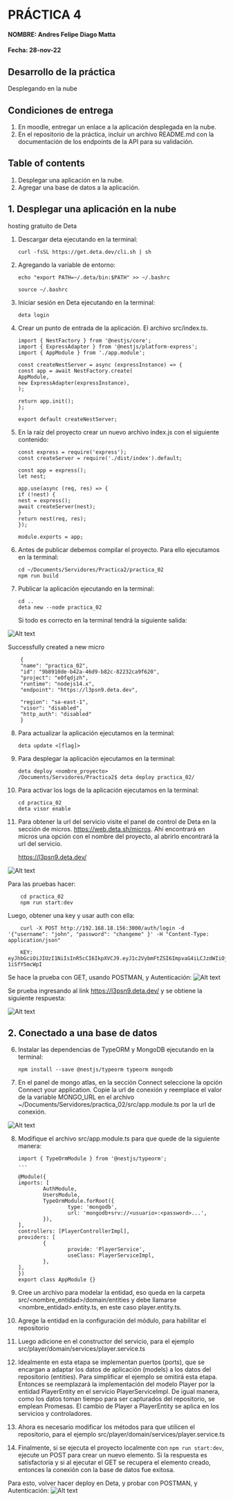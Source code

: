 
# PRÁCTICA 4

#### NOMBRE: Andres Felipe Diago Matta
#### Fecha: 28-nov-22

## Desarrollo de la práctica
Desplegando en la nube

## Condiciones de entrega
1. En moodle, entregar un enlace a la aplicación desplegada en la nube.
2. En el repositorio de la práctica, incluir un archivo README.md con la documentación de los endpoints de la API para su validación.

## Table of contents
1. Desplegar una aplicación en la nube.
2. Agregar una base de datos a la aplicación.


## 1. Desplegar una aplicación en la nube
hosting gratuito de Deta

 1. Descargar deta ejecutando en la terminal: 

        curl -fsSL https://get.deta.dev/cli.sh | sh

 2. Agregando la variable de entorno:

        echo "export PATH=~/.deta/bin:$PATH" >> ~/.bashrc

        source ~/.bashrc

 3. Iniciar sesión en Deta ejecutando en la terminal:

        deta login

 4. Crear un punto de entrada de la aplicación. El archivo src/index.ts.

        import { NestFactory } from '@nestjs/core';
        import { ExpressAdapter } from '@nestjs/platform-express';
        import { AppModule } from './app.module';

        const createNestServer = async (expressInstance) => {
        const app = await NestFactory.create(
        AppModule,
        new ExpressAdapter(expressInstance),
        );

        return app.init();
        };

        export default createNestServer;

 5. En la raíz del proyecto crear un nuevo archivo index.js con el siguiente contenido:

        const express = require('express');
        const createServer = require('./dist/index').default;

        const app = express();
        let nest;

        app.use(async (req, res) => {
        if (!nest) {
        nest = express();
        await createServer(nest);
        }
        return nest(req, res);
        });

        module.exports = app;


 6. Antes de publicar debemos compilar el proyecto. Para ello ejecutamos en la terminal:

        cd ~/Documents/Servidores/Practica2/practica_02
        npm run build

 7. Publicar la aplicación ejecutando en la terminal:

        cd ..
        deta new --node practica_02

    Si todo es correcto en la terminal tendrá la siguiente salida:

![Alt text](./img/deta.png "deta")

Successfully created a new micro

        {
        "name": "practica_02",
        "id": "9b8910de-b42a-46d9-b82c-82232ca9f620",
        "project": "e0fqdjzh",
        "runtime": "nodejs14.x",
        "endpoint": "https://l3psn9.deta.dev",

        "region": "sa-east-1",
        "visor": "disabled",
        "http_auth": "disabled"
        }

 8. Para actualizar la aplicación ejecutamos en la terminal:

        deta update <[flag]>

 9. Para desplegar la aplicación ejecutamos en la terminal:

        deta deploy <nombre_proyecto>
        /Documents/Servidores/Practica2$ deta deploy practica_02/

 10. Para activar los logs de la aplicación ejecutamos en la terminal:

         cd practica_02
         deta visor enable

 11. Para obtener la url del servicio visite el panel de control de Deta en la sección de micros. https://web.deta.sh/micros. Ahí encontrará en micros una opción con el nombre del proyecto, al abrirlo encontrará la url del servicio.
   
        https://l3psn9.deta.dev/

![Alt text](./img/deta2.png "deta2")

Para las pruebas hacer: 

        cd practica_02
        npm run start:dev

Luego, obtener una key y usar auth con ella:

        curl -X POST http://192.168.18.156:3000/auth/login -d '{"username": "john", "password": "changeme" }' -H "Content-Type: application/json"

        KEY: eyJhbGciOiJIUzI1NiIsInR5cCI6IkpXVCJ9.eyJ1c2VybmFtZSI6ImpvaG4iLCJzdWIiOjEsImlhdCI6MTY2OTY4NjQ5NywiZXhwIjoxNjY5NjkwMDk3fQ.aBsoJ_7y14XzJmgyk3jvGF0Mti3jcYw-1iSfY5mcWpI

Se hace la prueba con GET, usando POSTMAN, y Autenticación:
![Alt text](./img/pruebas_get.png "deta2")

Se prueba ingresando al link https://l3psn9.deta.dev/ y se obtiene la siguiente respuesta:

![Alt text](./img/pruebas_get2.png "deta2")


## 2. Conectado a una base de datos

 6. Instalar las dependencias de TypeORM y MongoDB ejecutando en la terminal:

        npm install --save @nestjs/typeorm typeorm mongodb

 7. En el panel de mongo atlas, en la sección Connect seleccione la opción Connect your application. Copie la url de conexión y reemplace el valor de la variable MONGO_URL en el archivo ~/Documents/Servidores/practica_02/src/app.module.ts por la url de conexión.

![Alt text](./img/mongo1.png "mongo1")

 8. Modifique el archivo src/app.module.ts para que quede de la siguiente manera:

        import { TypeOrmModule } from '@nestjs/typeorm';
        ...

        @Module({
        imports: [
                AuthModule,
                UsersModule,
                TypeOrmModule.forRoot({
                        type: 'mongodb',
                        url: 'mongodb+srv://<usuario>:<password>...',
                }),
        ],
        controllers: [PlayerControllerImpl],
        providers: [
                {
                        provide: 'PlayerService',
                        useClass: PlayerServiceImpl,
                },
        ],
        })
        export class AppModule {}

 9. Cree un archivo para modelar la entidad, eso queda en la carpeta src/<nombre_entidad>/domain/entities y debe llamarse <nombre_entidad>.entity.ts, en este caso player.entity.ts.

 10. Agrege la entidad en la configuración del módulo, para habilitar el repositorio 


 11. Luego adicione en el constructor del servicio, para el ejemplo src/player/domain/services/player.service.ts

 12. Idealmente en esta etapa se implementan puertos (ports), que se encargan a adaptar los datos de aplicación (models) a los datos del repositorio (entities). Para simplificar el ejemplo se omitirá esta etapa. Entonces se reemplazará la implementación del modelo Player por la entidad PlayerEntity en el servicio PlayerServiceImpl. De igual manera, como los datos toman tiempo para ser capturados del repositorio, se emplean Promesas. El cambio de Player a PlayerEntity se aplica en los servicios y controladores.

 13. Ahora es necesario modificar los métodos para que utilicen el repositorio, para el ejemplo src/player/domain/services/player.service.ts
 14. Finalmente, si se ejecuta el proyecto localmente con ``npm run start:dev``, ejecute un POST para crear un nuevo elemento. Si la respuesta es satisfactoria y si al ejecutar el GET se recupera el elemento creado, entonces la conexión con la base de datos fue exitosa.

   Para esto, volver hacer deploy en Deta, y probar con POSTMAN, y Autenticación:
![Alt text](./img/pruebas_post.png "deta2")
